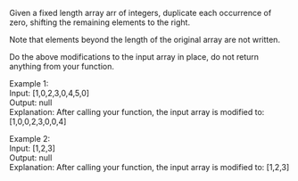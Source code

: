 Given a fixed length array arr of integers, duplicate each occurrence of zero, shifting the remaining elements to the right.

Note that elements beyond the length of the original array are not written.

Do the above modifications to the input array in place, do not return anything from your function.

Example 1:\
Input: [1,0,2,3,0,4,5,0]\
Output: null\
Explanation: After calling your function, the input array is modified to: [1,0,0,2,3,0,0,4]

Example 2:\
Input: [1,2,3]\
Output: null\
Explanation: After calling your function, the input array is modified to: [1,2,3]
